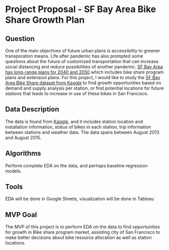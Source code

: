 # Project Proposal - SF Bay Area Bike Share Growth Plan

## Question
One of the main objectives of future urban plans is accessibility to greener transporation means. Life after pandemic has also prompted some questions about the future of customized transportation that can increase social distancing and reduce possibilities of another pandemic. [SF Bay Area has long-range plans for 2040 and 2050](https://mtc.ca.gov/planning/long-range-planning) which includes bike share program plans and extension plans. For this project, I would like to study the [SF Bay Area Bike Share dataset from Kaggle](https://www.kaggle.com/benhamner/sf-bay-area-bike-share) to find growth opportunities based on demand and supply analysis per station, or find potential locations for future stations that leads to increase in use of these bikes in San Francisco.

## Data Description
The data is found from [Kaggle](https://www.kaggle.com/benhamner/sf-bay-area-bike-share), and it includes station location and installation information, status of bikes in each station, trip information between stations and weather data. The data spans between August 2013 and August 2015. 

## Algorithms
Perform complete EDA on the data, and perhaps baseline regression models.

## Tools
EDA will be done in Google Sheets, visualization will be done in Tableau

## MVP Goal
The MVP of this project is to perform EDA on the data to find opportunities for growth in Bike share program market, assisting city of San Francisco to make better decisions about bike resource allocation as well as station locations. 
